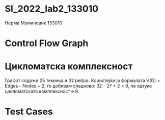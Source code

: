 # SI_2022_lab2_133010
Нерма Муминовиќ 133010

# Control Flow Graph

# Цикломатска комплексност
Графот содржи 25 темиња и 32 ребра. Користејќи ја формулата V(G) = Edges - Nodes + 2, го добивам
следново:
32 - 27 + 2 = 9, па одтука цикломатската комплексност е 9.

# Test Cases

